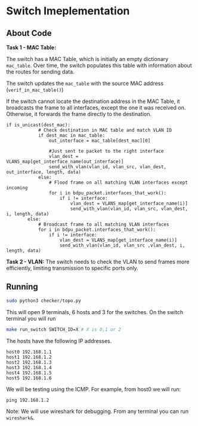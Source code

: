 # Switch Imeplementation

## About Code


**Task 1 - MAC Table:**

The switch has a MAC Table, which is initially an empty dictionary `mac_table`. 
Over time, the switch populates this table with information about the routes for sending data.

The switch updates the `mac_table` with the source MAC address (`verif_in_mac_table()`)

If the switch cannot locate the destination address in the MAC Table, it broadcasts the frame to all interfaces, except the one it was received on. Otherwise, it forwards the frame directly to the destination.
```pyhton
if is_unicast(dest_mac):
            # Check destination in MAC table and match VLAN ID
            if dest_mac in mac_table:
                out_interface = mac_table[dest_mac][0]
                
                #Just sent te packet to the right interface
                vlan_dest = VLANS_map[get_interface_name(out_interface)]
                send_with_vlan(vlan_id, vlan_src, vlan_dest, out_interface, length, data)
            else:
                # Flood frame on all matching VLAN interfaces except incoming
                for i in bdpu_packet.interfaces_that_work():
                    if i != interface:
                        vlan_dest = VLANS_map[get_interface_name(i)]
                        send_with_vlan(vlan_id, vlan_src, vlan_dest, i, length, data)
        else:
            # Broadcast frame to all matching VLAN interfaces
            for i in bdpu_packet.interfaces_that_work():
                if i != interface:
                    vlan_dest = VLANS_map[get_interface_name(i)]
                    send_with_vlan(vlan_id, vlan_src ,vlan_dest, i, length, data)
```
**Task 2 - VLAN:**
The switch needs to check the VLAN to send frames more efficiently, limiting transmission to specific ports only.




## Running

```bash
sudo python3 checker/topo.py
```

This will open 9 terminals, 6 hosts and 3 for the switches. On the switch terminal you will run 

```bash
make run_switch SWITCH_ID=X # X is 0,1 or 2
```

The hosts have the following IP addresses.
```
host0 192.168.1.1
host1 192.168.1.2
host2 192.168.1.3
host3 192.168.1.4
host4 192.168.1.5
host5 192.168.1.6
```

We will be testing using the ICMP. For example, from host0 we will run:

```
ping 192.168.1.2
```

Note: We will use wireshark for debugging. From any terminal you can run `wireshark&`.
